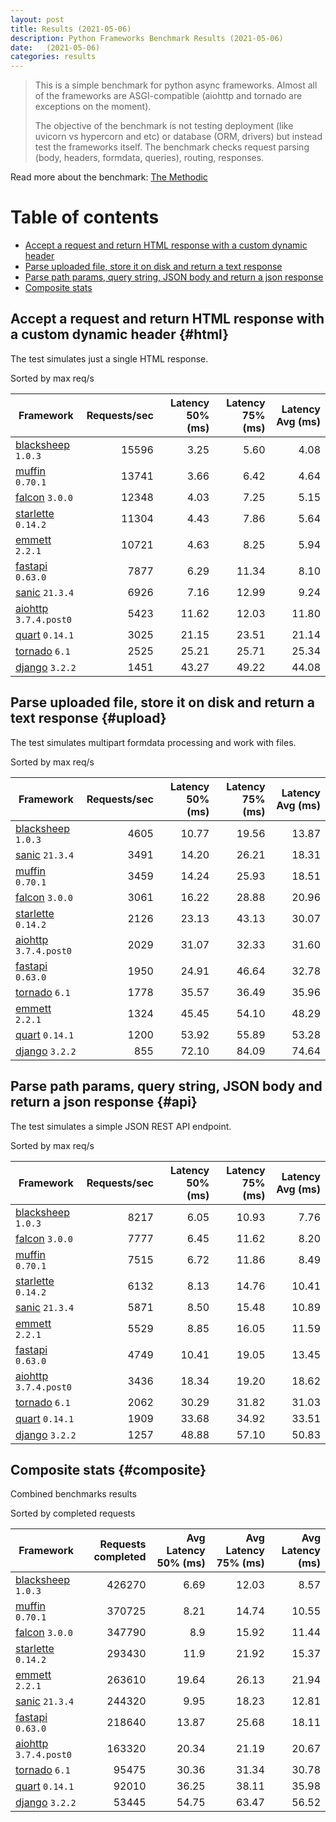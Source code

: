 ```yaml
---
layout: post
title: Results (2021-05-06)
description: Python Frameworks Benchmark Results (2021-05-06)
date:   (2021-05-06)
categories: results
---
```


<script src="https://cdn.jsdelivr.net/npm/chart.js@3.2.1/dist/chart.min.js"></script>

> This is a simple benchmark for python async frameworks. Almost all of the
> frameworks are ASGI-compatible (aiohttp and tornado are exceptions on the
> moment). 
> 
> The objective of the benchmark is not testing deployment (like uvicorn vs
> hypercorn and etc) or database (ORM, drivers) but instead test the frameworks
> itself. The benchmark checks request parsing (body, headers, formdata,
> queries), routing, responses.

Read more about the benchmark: [The Methodic](methodic.md)

# Table of contents

* [Accept a request and return HTML response with a custom dynamic header](#html)
* [Parse uploaded file, store it on disk and return a text response](#upload)
* [Parse path params, query string, JSON body and return a json response](#api)
* [Composite stats ](#composite)

<canvas id="chart" style="margin-bottom: 2em"></canvas>
<script>
    var ctx = document.getElementById('chart').getContext('2d');
    var myChart = new Chart(ctx, {
        type: 'bar',
        data: {
            labels: ['blacksheep','muffin','falcon','starlette','emmett','sanic','fastapi','aiohttp','tornado','quart','django',],
            datasets: [
                {
                    label: 'Single HTML response (req/s)',
                    data: ['15596','13741','12348','11304','10721','7877','6926','5423','3025','2525','1451',],
                    backgroundColor: [
                        '#b9ddf1', '#afd6ed', '#a5cfe9', '#9bc7e4', '#92c0df', '#89b8da', '#80b0d5', '#79aacf', '#72a3c9', '#6a9bc3', '#6394be', '#5b8cb8', '#5485b2', '#4e7fac', '#4878a6', '#437a9f', '#3d6a98', '#376491', '#305d8a', '#2a5783',
                    ].reverse()
                },
                {
                    label: 'Upload file (req/s)',
                    data: ['4605','3491','3459','3061','2126','2029','1950','1778','1324','1200','855',],
                    backgroundColor: [
                        '#ffc685', '#fcbe75', '#f9b665', '#f7ae54', '#f5a645', '#f59c3c', '#f49234', '#f2882d', '#f07e27', '#ee7422', '#e96b20', '#e36420', '#db5e20', '#d25921', '#ca5422', '#c14f22', '#b84b23', '#af4623', '#a64122', '#9e3d22',
                    ].reverse()
                },
                {
                    label: 'Work with JSON (req/s)',
                    data: ['8217','7777','7515','6132','5871','5529','4749','3436','2062','1909','1257',],
                    backgroundColor: [
                        '#b3e0a6', '#a5db96', '#98d687', '#8ed07f', '#85ca77', '#7dc370', '#75bc69', '#6eb663', '#67af5c', '#61a956', '#59a253', '#519c51', '#49964f', '#428f4d', '#398949', '#308344', '#2b7c40', '#27763d', '#256f3d', '#24693d',
                    ].reverse()
                },
            ]
        }
    });
</script>

##  Accept a request and return HTML response with a custom dynamic header {#html}

The test simulates just a single HTML response. 

Sorted by max req/s

| Framework | Requests/sec | Latency 50% (ms) | Latency 75% (ms) | Latency Avg (ms) |
| --------- | -----------: | ---------------: | ---------------: | ---------------: |
| [blacksheep](https://pypi.org/project/blacksheep/) `1.0.3` | 15596 | 3.25 | 5.60 | 4.08
| [muffin](https://pypi.org/project/muffin/) `0.70.1` | 13741 | 3.66 | 6.42 | 4.64
| [falcon](https://pypi.org/project/falcon/) `3.0.0` | 12348 | 4.03 | 7.25 | 5.15
| [starlette](https://pypi.org/project/starlette/) `0.14.2` | 11304 | 4.43 | 7.86 | 5.64
| [emmett](https://pypi.org/project/emmett/) `2.2.1` | 10721 | 4.63 | 8.25 | 5.94
| [fastapi](https://pypi.org/project/fastapi/) `0.63.0` | 7877 | 6.29 | 11.34 | 8.10
| [sanic](https://pypi.org/project/sanic/) `21.3.4` | 6926 | 7.16 | 12.99 | 9.24
| [aiohttp](https://pypi.org/project/aiohttp/) `3.7.4.post0` | 5423 | 11.62 | 12.03 | 11.80
| [quart](https://pypi.org/project/quart/) `0.14.1` | 3025 | 21.15 | 23.51 | 21.14
| [tornado](https://pypi.org/project/tornado/) `6.1` | 2525 | 25.21 | 25.71 | 25.34
| [django](https://pypi.org/project/django/) `3.2.2` | 1451 | 43.27 | 49.22 | 44.08


## Parse uploaded file, store it on disk and return a text response  {#upload}
The test simulates multipart formdata processing and work with files.  

Sorted by max req/s

| Framework | Requests/sec | Latency 50% (ms) | Latency 75% (ms) | Latency Avg (ms) |
| --------- | -----------: | ---------------: | ---------------: | ---------------: |
| [blacksheep](https://pypi.org/project/blacksheep/) `1.0.3` | 4605 | 10.77 | 19.56 | 13.87
| [sanic](https://pypi.org/project/sanic/) `21.3.4` | 3491 | 14.20 | 26.21 | 18.31
| [muffin](https://pypi.org/project/muffin/) `0.70.1` | 3459 | 14.24 | 25.93 | 18.51
| [falcon](https://pypi.org/project/falcon/) `3.0.0` | 3061 | 16.22 | 28.88 | 20.96
| [starlette](https://pypi.org/project/starlette/) `0.14.2` | 2126 | 23.13 | 43.13 | 30.07
| [aiohttp](https://pypi.org/project/aiohttp/) `3.7.4.post0` | 2029 | 31.07 | 32.33 | 31.60
| [fastapi](https://pypi.org/project/fastapi/) `0.63.0` | 1950 | 24.91 | 46.64 | 32.78
| [tornado](https://pypi.org/project/tornado/) `6.1` | 1778 | 35.57 | 36.49 | 35.96
| [emmett](https://pypi.org/project/emmett/) `2.2.1` | 1324 | 45.45 | 54.10 | 48.29
| [quart](https://pypi.org/project/quart/) `0.14.1` | 1200 | 53.92 | 55.89 | 53.28
| [django](https://pypi.org/project/django/) `3.2.2` | 855 | 72.10 | 84.09 | 74.64


## Parse path params, query string, JSON body and return a json response  {#api}
The test simulates a simple JSON REST API endpoint.  

Sorted by max req/s

| Framework | Requests/sec | Latency 50% (ms) | Latency 75% (ms) | Latency Avg (ms) |
| --------- | -----------: | ---------------: | ---------------: | ---------------: |
| [blacksheep](https://pypi.org/project/blacksheep/) `1.0.3` | 8217 | 6.05 | 10.93 | 7.76
| [falcon](https://pypi.org/project/falcon/) `3.0.0` | 7777 | 6.45 | 11.62 | 8.20
| [muffin](https://pypi.org/project/muffin/) `0.70.1` | 7515 | 6.72 | 11.86 | 8.49
| [starlette](https://pypi.org/project/starlette/) `0.14.2` | 6132 | 8.13 | 14.76 | 10.41
| [sanic](https://pypi.org/project/sanic/) `21.3.4` | 5871 | 8.50 | 15.48 | 10.89
| [emmett](https://pypi.org/project/emmett/) `2.2.1` | 5529 | 8.85 | 16.05 | 11.59
| [fastapi](https://pypi.org/project/fastapi/) `0.63.0` | 4749 | 10.41 | 19.05 | 13.45
| [aiohttp](https://pypi.org/project/aiohttp/) `3.7.4.post0` | 3436 | 18.34 | 19.20 | 18.62
| [tornado](https://pypi.org/project/tornado/) `6.1` | 2062 | 30.29 | 31.82 | 31.03
| [quart](https://pypi.org/project/quart/) `0.14.1` | 1909 | 33.68 | 34.92 | 33.51
| [django](https://pypi.org/project/django/) `3.2.2` | 1257 | 48.88 | 57.10 | 50.83


## Composite stats {#composite}
Combined benchmarks results

Sorted by completed requests

| Framework | Requests completed | Avg Latency 50% (ms) | Avg Latency 75% (ms) | Avg Latency (ms) |
| --------- | -----------------: | -------------------: | -------------------: | ---------------: |
| [blacksheep](https://pypi.org/project/blacksheep/) `1.0.3` | 426270 | 6.69 | 12.03 | 8.57
| [muffin](https://pypi.org/project/muffin/) `0.70.1` | 370725 | 8.21 | 14.74 | 10.55
| [falcon](https://pypi.org/project/falcon/) `3.0.0` | 347790 | 8.9 | 15.92 | 11.44
| [starlette](https://pypi.org/project/starlette/) `0.14.2` | 293430 | 11.9 | 21.92 | 15.37
| [emmett](https://pypi.org/project/emmett/) `2.2.1` | 263610 | 19.64 | 26.13 | 21.94
| [sanic](https://pypi.org/project/sanic/) `21.3.4` | 244320 | 9.95 | 18.23 | 12.81
| [fastapi](https://pypi.org/project/fastapi/) `0.63.0` | 218640 | 13.87 | 25.68 | 18.11
| [aiohttp](https://pypi.org/project/aiohttp/) `3.7.4.post0` | 163320 | 20.34 | 21.19 | 20.67
| [tornado](https://pypi.org/project/tornado/) `6.1` | 95475 | 30.36 | 31.34 | 30.78
| [quart](https://pypi.org/project/quart/) `0.14.1` | 92010 | 36.25 | 38.11 | 35.98
| [django](https://pypi.org/project/django/) `3.2.2` | 53445 | 54.75 | 63.47 | 56.52
